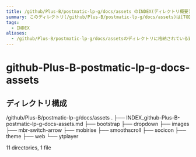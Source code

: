 ```yaml
---
title: /github/Plus-B/postmatic-lp-g/docs/assets のINDEX(ディレクトリ概要)
summary: このディレクトリ(/github/Plus-B/postmatic-lp-g/docs/assets)は[TODO:XXXX(このディレクトリに保存するファイルの説明を書く)]を格納する場所です。
tags:
  - INDEX
aliases:
  - /github/Plus-B/postmatic-lp-g/docs/assetsのディレクトリに格納されている資料について(INDEX:索引)
---
```


# github-Plus-B-postmatic-lp-g-docs-assets

## ディレクトリ構成

/github/Plus-B/postmatic-lp-g/docs/assets
.
├── INDEX_github-Plus-B-postmatic-lp-g-docs-assets.md
├── bootstrap
├── dropdown
├── images
├── mbr-switch-arrow
├── mobirise
├── smoothscroll
├── socicon
├── theme
├── web
└── ytplayer

11 directories, 1 file

